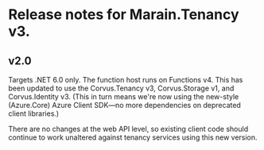 # Release notes for Marain.Tenancy v3.

## v2.0

Targets .NET 6.0 only.
The function host runs on Functions v4.
This has been updated to use the Corvus.Tenancy v3, Corvus.Storage v1, and Corvus.Identity v3. (This in turn means we're now using the new-style (Azure.Core) Azure Client SDK—no more dependencies on deprecated client libraries.)

There are no changes at the web API level, so existing client code should continue to work unaltered against tenancy services using this new version.